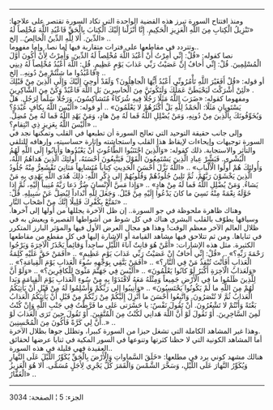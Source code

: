 ------------------------------------------------------------------------

ومنذ افتتاح السورة تبرز هذه القضية الواحدة التي تكاد السورة تقتصر على
علاجها: «تَنْزِيلُ الْكِتابِ مِنَ اللَّهِ الْعَزِيزِ الْحَكِيمِ. إِنَّا أَنْزَلْنا إِلَيْكَ الْكِتابَ
بِالْحَقِّ فَاعْبُدِ اللَّهَ مُخْلِصاً لَهُ الدِّينَ. أَلا لِلَّهِ الدِّينُ الْخالِصُ.. إلخ» ..  
وتتردد في مقاطعها على فترات متقاربة فيها إما نصا. وإما مفهوما..  
نصا كقوله: «قُلْ: إِنِّي أُمِرْتُ أَنْ أَعْبُدَ اللَّهَ مُخْلِصاً لَهُ الدِّينَ. وَأُمِرْتُ لِأَنْ أَكُونَ أَوَّلَ
الْمُسْلِمِينَ. قُلْ: إِنِّي أَخافُ إِنْ عَصَيْتُ رَبِّي عَذابَ يَوْمٍ عَظِيمٍ. قُلِ: اللَّهَ أَعْبُدُ مُخْلِصاً لَهُ
دِينِي فَاعْبُدُوا ما شِئْتُمْ مِنْ دُونِهِ.. إلخ» ..  
أو قوله: «قُلْ أَفَغَيْرَ اللَّهِ تَأْمُرُونِّي أَعْبُدُ أَيُّهَا الْجاهِلُونَ؟ وَلَقَدْ أُوحِيَ إِلَيْكَ وَإِلَى
الَّذِينَ مِنْ قَبْلِكَ لَئِنْ أَشْرَكْتَ لَيَحْبَطَنَّ عَمَلُكَ وَلَتَكُونَنَّ مِنَ الْخاسِرِينَ بَلِ اللَّهَ فَاعْبُدْ
وَكُنْ مِنَ الشَّاكِرِينَ» .  
ومفهوما كقوله: «ضَرَبَ اللَّهُ مَثَلًا رَجُلًا فِيهِ شُرَكاءُ مُتَشاكِسُونَ، وَرَجُلًا سَلَماً لِرَجُلٍ.
هَلْ يَسْتَوِيانِ مَثَلًا: الْحَمْدُ لِلَّهِ بَلْ أَكْثَرُهُمْ لا يَعْلَمُونَ» .. أو قوله: «أَلَيْسَ اللَّهُ
بِكافٍ عَبْدَهُ؟ وَيُخَوِّفُونَكَ بِالَّذِينَ مِنْ دُونِهِ، وَمَنْ يُضْلِلِ اللَّهُ فَما لَهُ مِنْ هادٍ، وَمَنْ يَهْدِ
اللَّهُ فَما لَهُ مِنْ مُضِلٍّ. أَلَيْسَ اللَّهُ بِعَزِيزٍ ذِي انْتِقامٍ؟» ..  
وإلى جانب حقيقة التوحيد التي تعالج السورة أن تطبعها في القلب وتمكنها نجد
في السورة توجيهات وإيحاءات لإيقاظ هذا القلب واستجاشته وإثارة حساسيته،
وإرهافه للتلقي والتأثر والاستجابة. ذلك كقوله: «وَالَّذِينَ اجْتَنَبُوا الطَّاغُوتَ أَنْ
يَعْبُدُوها وَأَنابُوا إِلَى اللَّهِ لَهُمُ الْبُشْرى. فَبَشِّرْ عِبادِ الَّذِينَ يَسْتَمِعُونَ الْقَوْلَ
فَيَتَّبِعُونَ أَحْسَنَهُ، أُولئِكَ الَّذِينَ هَداهُمُ اللَّهُ، وَأُولئِكَ هُمْ أُولُوا الْأَلْبابِ» .. «اللَّهُ
نَزَّلَ أَحْسَنَ الْحَدِيثِ كِتاباً مُتَشابِهاً مَثانِيَ تَقْشَعِرُّ مِنْهُ جُلُودُ الَّذِينَ يَخْشَوْنَ رَبَّهُمْ، ثُمَّ
تَلِينُ جُلُودُهُمْ وَقُلُوبُهُمْ إِلى ذِكْرِ اللَّهِ: ذلِكَ هُدَى اللَّهِ يَهْدِي بِهِ مَنْ يَشاءُ. وَمَنْ يُضْلِلِ
اللَّهُ فَما لَهُ مِنْ هادٍ» .. «وَإِذا مَسَّ الْإِنْسانَ ضُرٌّ دَعا رَبَّهُ مُنِيباً إِلَيْهِ، ثُمَّ إِذا
خَوَّلَهُ نِعْمَةً مِنْهُ نَسِيَ ما كانَ يَدْعُوا إِلَيْهِ مِنْ قَبْلُ. وَجَعَلَ لِلَّهِ أَنْداداً لِيُضِلَّ عَنْ
سَبِيلِهِ. قُلْ: تَمَتَّعْ بِكُفْرِكَ قَلِيلًا إِنَّكَ مِنْ أَصْحابِ النَّارِ» ..  
وهناك ظاهرة ملحوظة في جو السورة.. إن ظل الآخرة يجللها من أولها إلى
آخرها. وسياقها يطوّف بالقلب البشري هناك في كل شوط من أشواطها القصيرة
ويعيش به في ظلال العالم الآخر معظم الوقت! وهذا هو مجال العرض الأول فيها
والمؤثر البارز المتكرر في ثناياها. ومن ثم تتلاحق فيها مشاهد القيامة أو
الإشارة إليها في كل مقطع من مقاطعها الكثيرة. مثل هذه الإشارات: «أَمَّنْ هُوَ
قانِتٌ آناءَ اللَّيْلِ ساجِداً وَقائِماً يَحْذَرُ الْآخِرَةَ وَيَرْجُوا رَحْمَةَ رَبِّهِ؟» .. «قُلْ: إِنِّي
أَخافُ إِنْ عَصَيْتُ رَبِّي عَذابَ يَوْمٍ عَظِيمٍ» .. «أَفَمَنْ حَقَّ عَلَيْهِ كَلِمَةُ الْعَذابِ أَفَأَنْتَ تُنْقِذُ
مَنْ فِي النَّارِ؟» .. «أَفَمَنْ يَتَّقِي بِوَجْهِهِ سُوءَ الْعَذابِ يَوْمَ الْقِيامَةِ؟» .. «وَلَعَذابُ
الْآخِرَةِ أَكْبَرُ لَوْ كانُوا يَعْلَمُونَ» .. «أَلَيْسَ فِي جَهَنَّمَ مَثْوىً لِلْكافِرِينَ؟» .. «وَلَوْ أَنَّ
لِلَّذِينَ ظَلَمُوا ما فِي الْأَرْضِ جَمِيعاً وَمِثْلَهُ مَعَهُ لَافْتَدَوْا بِهِ مِنْ سُوءِ الْعَذابِ يَوْمَ
الْقِيامَةِ وَبَدا لَهُمْ مِنَ اللَّهِ ما لَمْ يَكُونُوا يَحْتَسِبُونَ» .. «وَأَنِيبُوا إِلى رَبِّكُمْ
وَأَسْلِمُوا لَهُ مِنْ قَبْلِ أَنْ يَأْتِيَكُمُ الْعَذابُ ثُمَّ لا تُنْصَرُونَ. وَاتَّبِعُوا أَحْسَنَ ما أُنْزِلَ
إِلَيْكُمْ مِنْ رَبِّكُمْ مِنْ قَبْلِ أَنْ يَأْتِيَكُمُ الْعَذابُ بَغْتَةً وَأَنْتُمْ لا تَشْعُرُونَ. أَنْ تَقُولَ نَفْسٌ:
يا حَسْرَتى عَلى ما فَرَّطْتُ فِي جَنْبِ اللَّهِ وَإِنْ كُنْتُ لَمِنَ السَّاخِرِينَ. أَوْ تَقُولَ لَوْ أَنَّ
اللَّهَ هَدانِي لَكُنْتُ مِنَ الْمُتَّقِينَ. أَوْ تَقُولَ حِينَ تَرَى الْعَذابَ لَوْ أَنَّ لِي كَرَّةً فَأَكُونَ مِنَ
الْمُحْسِنِينَ..» ..  
وهذا غير المشاهد الكاملة التي تشغل حيزا من السورة كبيرا، وتظلل جوها
بظلال الآخرة.  
أما المشاهد الكونية التي لا حظنا كثرتها وتنوعها في السور المكية في ثنايا
عرضها لحقائق العقيدة فهي قليلة في هذه السورة..  
هنالك مشهد كوني يرد في مطلعها: «خَلَقَ السَّماواتِ وَالْأَرْضَ بِالْحَقِّ يُكَوِّرُ اللَّيْلَ عَلَى
النَّهارِ وَيُكَوِّرُ النَّهارَ عَلَى اللَّيْلِ، وَسَخَّرَ الشَّمْسَ وَالْقَمَرَ كُلٌّ يَجْرِي لِأَجَلٍ مُسَمًّى. أَلا
هُوَ الْعَزِيزُ الْغَفَّارُ» ..

------------------------------------------------------------------------

الجزء: 5 ¦ الصفحة: 3034
